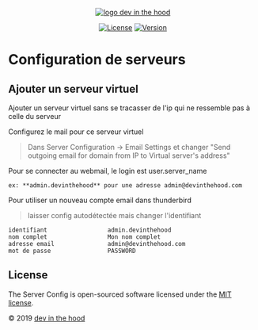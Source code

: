<p align="center">
    <a href="https://devinthehood.com"><img src="https://github.com/jul6art/slim-skeleton/blob/master/assets/img/logo.png?raw=true" alt="logo dev in the hood"></a>
</p>

<p align="center">
    <a href="https://opensource.org/licenses/MIT" target="_blank"><img src="https://img.shields.io/badge/License-MIT-yellow.svg" alt="License"></a>
    <a href="https://github.com/jul6art/server-config" target="_blank"><img src="https://img.shields.io/static/v1?label=stable&message=v1&color=success" alt="Version"></a>
</p>

Configuration de serveurs
=========================
Ajouter un serveur virtuel
--------------------------

Ajouter un serveur virtuel sans se tracasser de l'ip qui ne ressemble pas à celle du serveur

Configurez le mail pour ce serveur virtuel

> Dans Server Configuration -> Email Settings et changer "Send outgoing email for domain from IP to Virtual server's address"

Pour se connecter au webmail, le login est user.server_name

    ex: **admin.devinthehood** pour une adresse admin@devinthehood.com

Pour utiliser un nouveau compte email dans thunderbird 

> laisser config autodétectée mais changer l'identifiant

    identifiant                 admin.devinthehood
    nom complet                 Mon nom complet
    adresse email               admin@devinthehood.com
    mot de passe                PASSWORD


License
-------

The Server Config is open-sourced software licensed under the [MIT license](https://opensource.org/licenses/MIT).

&copy; 2019 [dev in the hood](https://devinthehood.com)
